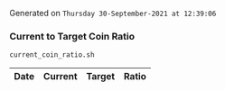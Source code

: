 Generated on `Thursday 30-September-2021 at 12:39:06`

### Current to Target Coin Ratio
`current_coin_ratio.sh`

Date|Current|Target|Ratio
---|---|---|---
